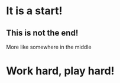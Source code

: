 # It is a start!

## This is not the end!
More like somewhere in the middle

# Work hard, play hard!

